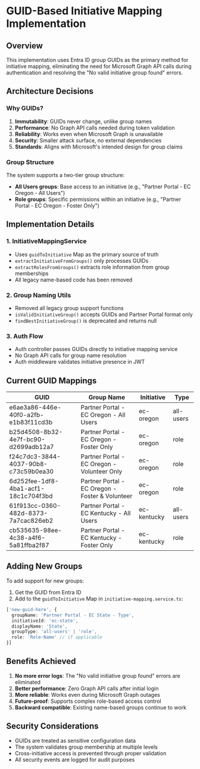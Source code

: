 # GUID-Based Initiative Mapping Implementation

## Overview
This implementation uses Entra ID group GUIDs as the primary method for initiative mapping, eliminating the need for Microsoft Graph API calls during authentication and resolving the "No valid initiative group found" errors.

## Architecture Decisions

### Why GUIDs?
1. **Immutability**: GUIDs never change, unlike group names
2. **Performance**: No Graph API calls needed during token validation
3. **Reliability**: Works even when Microsoft Graph is unavailable
4. **Security**: Smaller attack surface, no external dependencies
5. **Standards**: Aligns with Microsoft's intended design for group claims

### Group Structure
The system supports a two-tier group structure:
- **All Users groups**: Base access to an initiative (e.g., "Partner Portal - EC Oregon - All Users")
- **Role groups**: Specific permissions within an initiative (e.g., "Partner Portal - EC Oregon - Foster Only")

## Implementation Details

### 1. InitiativeMappingService
- Uses `guidToInitiative` Map as the primary source of truth
- `extractInitiativeFromGroups()` only processes GUIDs
- `extractRolesFromGroups()` extracts role information from group memberships
- All legacy name-based code has been removed

### 2. Group Naming Utils
- Removed all legacy group support functions
- `isValidInitiativeGroup()` accepts GUIDs and Partner Portal format only
- `findBestInitiativeGroup()` is deprecated and returns null

### 3. Auth Flow
- Auth controller passes GUIDs directly to initiative mapping service
- No Graph API calls for group name resolution
- Auth middleware validates initiative presence in JWT

## Current GUID Mappings

| GUID | Group Name | Initiative | Type |
|------|------------|------------|------|
| e6ae3a86-446e-40f0-a2fb-e1b83f11cd3b | Partner Portal - EC Oregon - All Users | ec-oregon | all-users |
| b25d4508-8b32-4e7f-bc90-d2699adb12a7 | Partner Portal - EC Oregon - Foster Only | ec-oregon | role |
| f24c7dc3-3844-4037-90b8-c73c59b0ea30 | Partner Portal - EC Oregon - Volunteer Only | ec-oregon | role |
| 6d252fee-1df8-4ba1-acf1-18c1c704f3bd | Partner Portal - EC Oregon - Foster & Volunteer | ec-oregon | role |
| 61f913cc-0360-482d-8373-7a7cac826eb2 | Partner Portal - EC Kentucky - All Users | ec-kentucky | all-users |
| cb535635-98ee-4c38-a4f6-5a81ffba2f87 | Partner Portal - EC Kentucky - Foster Only | ec-kentucky | role |

## Adding New Groups

To add support for new groups:

1. Get the GUID from Entra ID
2. Add to the `guidToInitiative` Map in `initiative-mapping.service.ts`:
```typescript
['new-guid-here', {
  groupName: 'Partner Portal - EC State - Type',
  initiativeId: 'ec-state',
  displayName: 'State',
  groupType: 'all-users' | 'role',
  role: 'Role-Name' // if applicable
}]
```

## Benefits Achieved

1. **No more error logs**: The "No valid initiative group found" errors are eliminated
2. **Better performance**: Zero Graph API calls after initial login
3. **More reliable**: Works even during Microsoft Graph outages
4. **Future-proof**: Supports complex role-based access control
5. **Backward compatible**: Existing name-based groups continue to work

## Security Considerations

- GUIDs are treated as sensitive configuration data
- The system validates group membership at multiple levels
- Cross-initiative access is prevented through proper validation
- All security events are logged for audit purposes